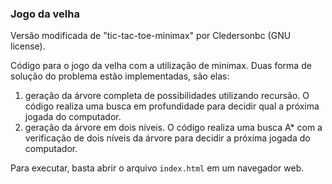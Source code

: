 ### Jogo da velha

Versão modificada de "tic-tac-toe-minimax" por Cledersonbc (GNU license).

Código para o jogo da velha com a utilização de minimax. Duas forma de solução do problema estão implementadas, são elas:

1. geração da árvore completa de possibilidades utilizando recursão. O código realiza uma busca em profundidade para decidir qual a próxima jogada do computador.
2. geração da árvore em dois níveis. O código realiza uma busca A* com a verificação de dois níveis da árvore para decidir a próxima jogada do computador.

Para executar, basta abrir o arquivo `index.html` em um navegador web.
